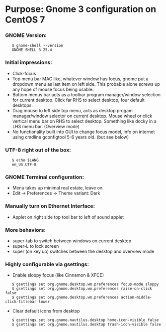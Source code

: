 # Purpose: Gnome 3 configuration on CentOS 7

### GNOME Version:
```
   $ gnome-shell --version
   GNOME SHELL 3.25.4
```

### Initial impressions:
* Click-focus
* Top menu bar MAC like, whatever window has focus, gnome
  put a dropdown menu as last item on left side.  This probable
  alone screws up any hope of mouse focus being usable.
* Bottom menus bar acts as a toolbar program manager/window selection
  for current desktop.  Click far RHS to select desktop, four default
  desktops. 
* Drag mouse to left side top menu, acts as desktop progam
  manager/window selector on current desktop.  Mouse wheel or click
  vertical menu bar on RHS to select desktop.  Something like
  docky in a LHS menu bar.  (Overview mode)
* No functionality built into GUI to change focus model, info on
  internet using cmdline gconfigtool 5-6 years old. (but see below)

### UTF-8 right out of the box:
```
   $ echo $LANG
   en_US.UTF-8
```

### GNOME Terminal configuration:
* Menu takes up minimal real estate, leave on.
* Edit -> Preferences -> Theme variant: Dark

### Manually turn on Ethernet Interface:
* Applet on right side top tool bar to left of sound applet

### More behaviors:
* super-tab to switch between windows on current desktop
* super-L to lock screen
* super (on key up) switches between the desktop and overview mode

### Highly configurable via gsettings:
* Enable sloopy focus (like Cinnamon & XFCE)
```
   $ gsettings set org.gnome.desktop.wm.preferences focus-mode sloppy
   $ gsettings set org.gnome.desktop.wm.preferences raise-on-click false
   $ gsettings set org.gnome.desktop.wm.preferences action-middle-click-titlebar lower
```
* Clear default icons from desktop
```
   $ gsettings set org.gnome.nautilus.desktop home-icon-visible false
   $ gsettings set org.gnome.nautilus.desktop trash-icon-visible false
```
